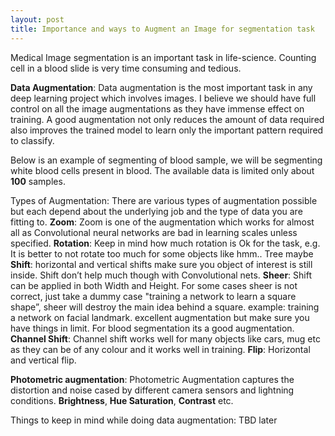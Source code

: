 ```yaml
---
layout: post
title: Importance and ways to Augment an Image for segmentation task
---
```


Medical Image segmentation is an important task in life-science. Counting cell in a blood slide is very time consuming and tedious.

**Data Augmentation**:
Data augmentation is the most important task in any deep learning project which involves images. I believe we should have full control on all the image augmentations as they have immense effect on training. A good augmentation not only reduces the amount of data required also improves the trained model to learn only the important pattern required to classify. 

Below is an example of segmenting of blood sample, we will be segmenting white blood cells present in blood. The available data is limited only about **100** samples. 

Types of Augmentation: There are various types of augmentation possible but each depend about the underlying job and the type of data you are fitting to.
**Zoom**: Zoom is one of the augmentation which works for almost all as Convolutional neural networks are bad in learning scales unless specified.
**Rotation**: Keep in mind how much rotation is Ok for the task, e.g. It is better to not rotate too much for some objects like hmm.. Tree maybe
**Shift**: horizontal and vertical shifts make sure you object of interest is still inside. Shift don’t help much though with Convolutional nets.
**Sheer**: Shift can be applied in both Width and Height. For some cases sheer is not correct, just take a dummy case "training a network to learn a square shape”, sheer will destroy the main idea behind a square. example: training a network on facial landmark. excellent augmentation but make sure you have things in limit. For blood segmentation its a good augmentation.
**Channel Shift**: Channel shift works well for many objects like cars, mug etc as they can be of any colour and it works well in training.
**Flip**: Horizontal and vertical flip.



**Photometric augmentation**:
Photometric Augmentation captures the distortion and noise cased by different camera sensors and lightning conditions.
**Brightness**, **Hue Saturation**, **Contrast** etc.

 
Things to keep in mind while doing data augmentation:
TBD later
<!--![_config.yml]({{ site.baseurl }}/images/config.png)-->
